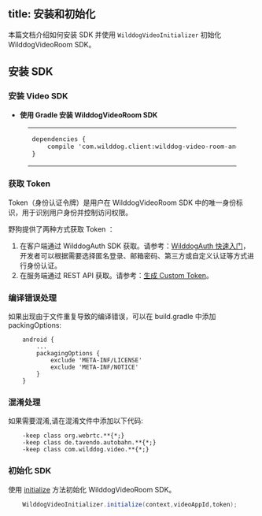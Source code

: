 title: 安装和初始化
---

本篇文档介绍如何安装 SDK 并使用 `WilddogVideoInitializer` 初始化 WilddogVideoRoom SDK。


## 安装 SDK
### 安装 Video SDK

- **使用 Gradle 安装 WilddogVideoRoom SDK**
<figure class="highlight java"><table><tbody><tr><td class="code"><pre><div class="line">dependencies { </div><div class="line">    compile <span class="string">&apos;com.wilddog.client:wilddog-video-room-android:<span class="room_android_v">2.0.0-beta</span>&apos;</span></div><div class="line">}</div></pre></td></tr></tbody></table></figure>

### 获取 Token
Token（身份认证令牌）是用户在 WilddogVideoRoom SDK 中的唯一身份标识，用于识别用户身份并控制访问权限。

野狗提供了两种方式获取 Token ：
1. 在客户端通过 WilddogAuth SDK 获取。请参考：[WilddogAuth 快速入门](/auth/Android/quickstart.html)，
开发者可以根据需要选择匿名登录、邮箱密码、第三方或自定义认证等方式进行身份认证。
2. 在服务端通过 REST API 获取。请参考：[生成 Custom Token](/auth/Server/server.html#生成-Custom-Token)。

### 编译错误处理
如果出现由于文件重复导致的编译错误，可以在 build.gradle 中添加 packingOptions:

```
	android {
	    ...
	    packagingOptions {
	        exclude 'META-INF/LICENSE'
	        exclude 'META-INF/NOTICE'
	    }
	}
```

### 混淆处理
  如果需要混淆,请在混淆文件中添加以下代码:

```
	-keep class org.webrtc.**{*;}
	-keep class de.tavendo.autobahn.**{*;}
	-keep class com.wilddog.video.**{*;}
```

### 初始化 SDK

使用 [initialize](/conference/Android/api/wilddog-video-initializer.html#initialize-context-videoAppId-token) 方法初始化 WilddogVideoRoom SDK。

```java
	WilddogVideoInitializer.initialize(context,videoAppId,token);
```






  

